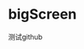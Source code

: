 <!--
 * @Author: 云乐
 * @Date: 2020-11-24 14:59:06
 * @LastEditTime: 2020-11-24 15:00:21
 * @LastEditors: 云乐
 * @Description: 
-->
# bigScreen
测试github